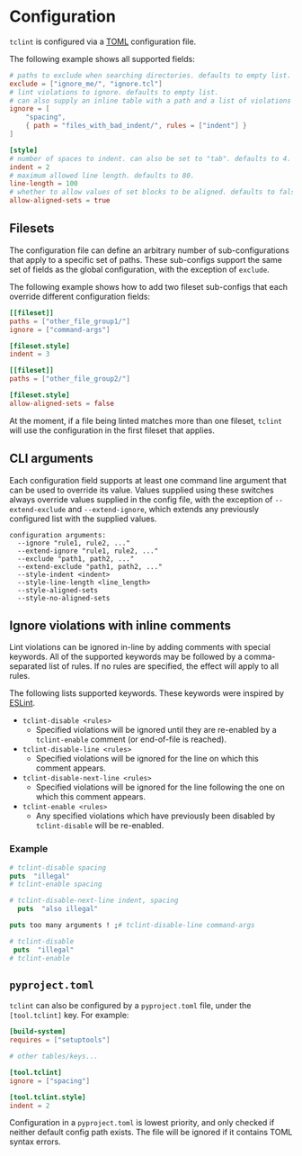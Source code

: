 # Configuration

`tclint` is configured via a [TOML](https://toml.io/en/) configuration file.

The following example shows all supported fields:

```toml
# paths to exclude when searching directories. defaults to empty list.
exclude = ["ignore_me/", "ignore.tcl"]
# lint violations to ignore. defaults to empty list.
# can also supply an inline table with a path and a list of violations to ignore under that path.
ignore = [
    "spacing",
    { path = "files_with_bad_indent/", rules = ["indent"] }
]

[style]
# number of spaces to indent. can also be set to "tab". defaults to 4.
indent = 2
# maximum allowed line length. defaults to 80.
line-length = 100
# whether to allow values of set blocks to be aligned. defaults to false.
allow-aligned-sets = true
```

## Filesets

The configuration file can define an arbitrary number of sub-configurations that apply to a specific set of paths. These sub-configs support the same set of fields as the global configuration, with the exception of `exclude`.

The following example shows how to add two fileset sub-configs that each override different configuration fields:

```toml
[[fileset]]
paths = ["other_file_group1/"]
ignore = ["command-args"]

[fileset.style]
indent = 3

[[fileset]]
paths = ["other_file_group2/"]

[fileset.style]
allow-aligned-sets = false
```

At the moment, if a file being linted matches more than one fileset, `tclint` will use the configuration in the first fileset that applies.

## CLI arguments

Each configuration field supports at least one command line argument that can be used to override its value. Values supplied using these switches always override values supplied in the config file, with the exception of `--extend-exclude` and `--extend-ignore`, which extends any previously configured list with the supplied values.

```
configuration arguments:
  --ignore "rule1, rule2, ..."
  --extend-ignore "rule1, rule2, ..."
  --exclude "path1, path2, ..."
  --extend-exclude "path1, path2, ..."
  --style-indent <indent>
  --style-line-length <line_length>
  --style-aligned-sets
  --style-no-aligned-sets
```

## Ignore violations with inline comments

Lint violations can be ignored in-line by adding comments with special keywords. All of the supported keywords may be followed by a comma-separated list of rules. If no rules are specified, the effect will apply to all rules.

The following lists supported keywords. These keywords were inspired by [ESLint][eslint-comments].

- `tclint-disable <rules>`
  - Specified violations will be ignored until they are re-enabled by a `tclint-enable` comment (or end-of-file is reached).
- `tclint-disable-line <rules>`
  - Specified violations will be ignored for the line on which this comment appears.
- `tclint-disable-next-line <rules>`
  - Specified violations will be ignored for the line following the one on which this comment appears.
- `tclint-enable <rules>`
  - Any specified violations which have previously been disabled by `tclint-disable` will be re-enabled.

### Example

```tcl
# tclint-disable spacing
puts  "illegal"
# tclint-enable spacing

# tclint-disable-next-line indent, spacing
  puts  "also illegal"

puts too many arguments ! ;# tclint-disable-line command-args

# tclint-disable
 puts  "illegal"
# tclint-enable
```


## `pyproject.toml`

`tclint` can also be configured by a `pyproject.toml` file, under the `[tool.tclint]` key. For example:

```toml
[build-system]
requires = ["setuptools"]

# other tables/keys...

[tool.tclint]
ignore = ["spacing"]

[tool.tclint.style]
indent = 2
```

Configuration in a `pyproject.toml` is lowest priority, and only checked if neither default config path exists. The file will be ignored if it contains TOML syntax errors.

[eslint-comments]: https://eslint.org/docs/latest/use/configure/rules#using-configuration-comments-1